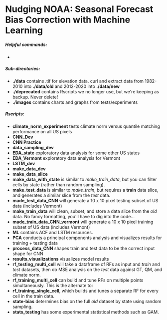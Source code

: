 # Nudging NOAA: Seasonal Forecast Bias Correction with Machine Learning

##### Helpful commands:
-

##### Sub-directories:
- **./data** contains .tif for elevation data. curl and extract data from 1982-2010 into **./data/old** and 2012-2020 into **./data/new**
- **./deprecated** contains Rscripts we no longer use, but we're keeping as backup. Never delete!
- **./images** contains charts and graphs from tests/experiments

##### Rscripts:
- **climate_norm_experiment** tests climate norm versus quantile matching performance on all US pixels
- **CNN_Dev**
- **CNN Practice**
- **data_sampling_dev** 
- **EDA_state** exploratory data analysis for some other US states
- **EDA_Vermont** exploratory data analysis for Vermont
- **LSTM_dev**
- **make_data_dev**
- **make_data_slice**
- **make_data_with_state** is similar to _make_train_data_, but you can filter cells by state (rather than random sampling).
- **make_test_data** is similar to _make_train_, but requires a **train** data slice, and generates a similar slice from the _test_ data.
- **made_test_data_CNN** will generate a 10 x 10 pixel testing subset of US data (includes Vermont)
- **make_train_data** will clean, subset, and store a data slice from the _old_ data. No fancy formatting, you'll have to dig into the code...
- **made_train_data_CNN_vermont** will generate a 10 x 10 pixel training subset of US data (includes Vermont)
- **ML** contains ACF and LSTM resources.
- **PCA** conducts a principal components analysis and visualizes results for training + testing data
- **process_data_CNN** shapes train and test data to be the correct input shape for CNN
- **results_visualizations** visualizes model results
- **rf_testing_multi_cell** will take a dataframe of RFs as input and _train_ and _test_ datasets, then do MSE analysis on the _test_ data against GT, QM, and climate norm.
- **rf_training_multi_cell** can build and tune RFs on multiple points simultaneously. This is the alternate to:
- **rf_training_single_cell**, which builds and tunes a separate RF for every cell in the train data.
- **state-bias** determines bias on the full _old_ dataset by state using random sampling.
- **stats_testing** has some experimental statistical methods such as GAM.
